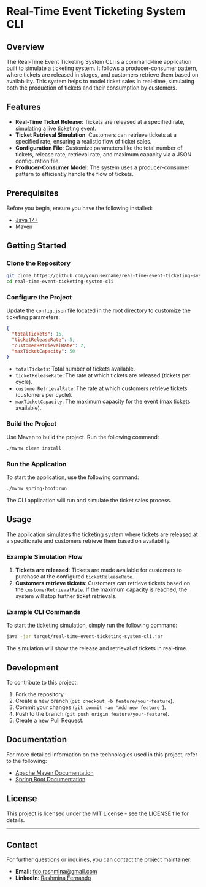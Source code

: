 # Real-Time Event Ticketing System CLI

## Overview

The Real-Time Event Ticketing System CLI is a command-line application built to simulate a ticketing system. It follows a producer-consumer pattern, where tickets are released in stages, and customers retrieve them based on availability. This system helps to model ticket sales in real-time, simulating both the production of tickets and their consumption by customers.

## Features

- **Real-Time Ticket Release**: Tickets are released at a specified rate, simulating a live ticketing event.
- **Ticket Retrieval Simulation**: Customers can retrieve tickets at a specified rate, ensuring a realistic flow of ticket sales.
- **Configuration File**: Customize parameters like the total number of tickets, release rate, retrieval rate, and maximum capacity via a JSON configuration file.
- **Producer-Consumer Model**: The system uses a producer-consumer pattern to efficiently handle the flow of tickets.

## Prerequisites

Before you begin, ensure you have the following installed:

- [Java 17+](https://openjdk.java.net/)
- [Maven](https://maven.apache.org/install.html)

## Getting Started

### Clone the Repository

```bash
git clone https://github.com/yourusername/real-time-event-ticketing-system-cli.git
cd real-time-event-ticketing-system-cli
```

### Configure the Project

Update the `config.json` file located in the root directory to customize the ticketing parameters:

```json
{
  "totalTickets": 15,
  "ticketReleaseRate": 5,
  "customerRetrievalRate": 2,
  "maxTicketCapacity": 50
}
```

- `totalTickets`: Total number of tickets available.
- `ticketReleaseRate`: The rate at which tickets are released (tickets per cycle).
- `customerRetrievalRate`: The rate at which customers retrieve tickets (customers per cycle).
- `maxTicketCapacity`: The maximum capacity for the event (max tickets available).

### Build the Project

Use Maven to build the project. Run the following command:

```bash
./mvnw clean install
```

### Run the Application

To start the application, use the following command:

```bash
./mvnw spring-boot:run
```

The CLI application will run and simulate the ticket sales process.

## Usage

The application simulates the ticketing system where tickets are released at a specific rate and customers retrieve them based on availability.

### Example Simulation Flow

1. **Tickets are released**: Tickets are made available for customers to purchase at the configured `ticketReleaseRate`.
2. **Customers retrieve tickets**: Customers can retrieve tickets based on the `customerRetrievalRate`. If the maximum capacity is reached, the system will stop further ticket retrievals.

### Example CLI Commands

To start the ticketing simulation, simply run the following command:

```bash
java -jar target/real-time-event-ticketing-system-cli.jar
```

The simulation will show the release and retrieval of tickets in real-time.

## Development

To contribute to this project:

1. Fork the repository.
2. Create a new branch (`git checkout -b feature/your-feature`).
3. Commit your changes (`git commit -am 'Add new feature'`).
4. Push to the branch (`git push origin feature/your-feature`).
5. Create a new Pull Request.

## Documentation

For more detailed information on the technologies used in this project, refer to the following:

- [Apache Maven Documentation](https://maven.apache.org/guides/index.html)
- [Spring Boot Documentation](https://spring.io/projects/spring-boot)

## License

This project is licensed under the MIT License - see the [LICENSE](LICENSE) file for details.

---

## Contact

For further questions or inquiries, you can contact the project maintainer:

- **Email**: [fdo.rashmina@gmail.com](mailto:fdo.rashmina@gmail.com)
- **LinkedIn**: [Rashmina Fernando](https://www.linkedin.com/in/rashminafernando)
